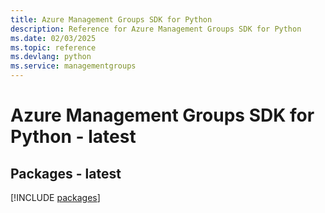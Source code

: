 ```yaml
---
title: Azure Management Groups SDK for Python
description: Reference for Azure Management Groups SDK for Python
ms.date: 02/03/2025
ms.topic: reference
ms.devlang: python
ms.service: managementgroups
---
```

# Azure Management Groups SDK for Python - latest
## Packages - latest
[!INCLUDE [packages](management-groups-index.md)]